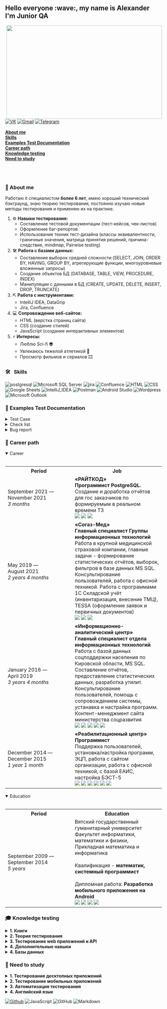 <h2> Hello everyone :wave:, my name is Alexander</br> I'm Junior QA</h2>  

<div align="center">
  <img align='right' src="https://github.com/kozlofAlex/testing/blob/main/img/giphy.webp" width="500" height="300"/>
</div>
</br>
<a href="https://vk.com/id122275910" target="_blank"><img alt="VK" src="https://img.shields.io/badge/вконтакте-%232E87FB.svg?&style=for-the-badge&logo=vk&logoColor=white" /></a>
<a href="mailto:kozlaleksan2013@gmail.com" target="_blank"><img alt="Gmail" src="https://img.shields.io/badge/Gmail-D14836?style=for-the-badge&logo=gmail&logoColor=white" /></a>
<a href="https://tlgg.ru/alex_kozov_91" target="_blank"><img alt="Telegram" src="https://img.shields.io/badge/Telegram-2CA5E0?style=for-the-badge&logo=telegram&logoColor=white" /></a></br></br>
<a href= "https://github.com/kozlofAlex/testing/blob/main/README.md#microphone-about-me"><b>About me </b></a></br>
<a href= "https://github.com/kozlofAlex/testing/blob/main/README.md#--skills"><b>Skills</b></a></br>
<a href= "https://github.com/kozlofAlex/testing/blob/main/README.md#pencil-examples-test-documentation"><b>Examples Test Documentation</b></a></br>
<a href= "https://github.com/kozlofAlex/testing/blob/main/README.md#office-career-path"><b>Career path</b></a></br>
<a href= "https://github.com/kozlofAlex/testing/blob/main/README.md#mortar_board-knowledge-testing"><b>Knowledge testing</b></a></br>
<a href= "https://github.com/kozlofAlex/testing/blob/main/README.md#mag_right-need-to-study"><b>Need to study</b></a></br>
</br></br></br>  

### :microphone: About me
Работаю it специалистом **более 6 лет**, имею хороший технический бэкграунд, знаю теорию тестирования, постоянно изучаю новые методы тестирования и применяю их 
на практике.  
1. ⚙️ **Навыки тестирования:**  
    - Составление тестовой документации (тест-кейсов, чек-листов)   
    - Оформление баг-репортов  
    - Использование техник тест-дизайна (классы эквивалентности, граничные значения, матрица принятия решений, причина-следствие, mindmap, Pairwise testing)  
2. 🛠️ **Работа с базами данных:**  
    - Составление выборок средней сложности (SELECT, JOIN, ORDER BY, HAVING, GROUP BY, агрегирующие функции, многоуровневые вложенные запросы)  
    - Создание объектов БД (DATABASE, TABLE, VIEW, PROCEDURE, INDEX)  
    - Манипуляции с данными в БД (CREATE, UPDATE, DELETE, INSERT, DROP, TRUNCATE)  
3. ⛏️ **Работа с инструментами:**
    - IntelliJ IDEA, DataGrip  
    - Jira, Confluence   
4. 💻 **Сопровождение веб-сайтов:**
    - HTML (верстка страниц сайта)   
    - CSS (создание стилей)   
    - JavaScript (создание интерактивных элементов)   
5. ⚡️ **Интересы:**
    - Люблю Sci-fi 👽  
    - Увлекаюсь тяжелой атлетикой 💪  
    - Просмотр фильмов и сериалов 🎞️  

### 🛠 &nbsp; Skills  
![postgresql](https://img.shields.io/badge/PostgreSQL-316192?style=for-the-badge&logo=postgresql&logoColor=white)
![Microsoft SQL Server](https://img.shields.io/badge/Microsoft%20SQL%20Server-CC2927?style=for-the-badge&logo=microsoft%20sql%20server&logoColor=white)
![jira](https://img.shields.io/badge/jira-%230A0FFF.svg?style=for-the-badge&logo=jira&logoColor=white)
![Confluence](https://img.shields.io/badge/confluence-%232E87FB.svg?style=for-the-badge&logo=confluence&logoColor=white)
![HTML](https://img.shields.io/badge/-html-05122A?style=for-the-badge&logo=HTML5&logoColor=1572B6)
![CSS](https://img.shields.io/badge/CSS3-1572B6?style=for-the-badge&logo=css3&logoColor=white)
![Google Sheets](https://img.shields.io/badge/Google%20Sheets-34A853?style=for-the-badge&logo=google-sheets&logoColor=white)
![IntelliJ_IDEA](https://img.shields.io/badge/IntelliJ_IDEA-000000.svg?style=for-the-badge&logo=intellij-idea&logoColor=white)
![Postman](https://img.shields.io/badge/Postman-FF6C37?style=for-the-badge&logo=Postman&logoColor=white)
![Android Studio](https://img.shields.io/badge/Android%20Studio-3DDC84.svg?style=for-the-badge&logo=android-studio&logoColor=white)
![Wordpress](https://img.shields.io/badge/Wordpress-21759B?style=for-the-badge&logo=wordpress&logoColor=white)
![Microsoft Outlook](https://img.shields.io/badge/Microsoft_Outlook-0078D4?style=for-the-badge&logo=microsoft-outlook&logoColor=white)  

### :pencil: Examples Test Documentation
<details> <summary>Test Case</summary></br>
<div align="center">
<details> <summary>Example #1</summary></br>
<table>
	<tr>
		<th width="200">Period</th>
		<th>Education</th>
	</tr>
	<tr>
		<td></td>
		<td></td>
	</tr>
</table>
</details>
<details> <summary>Example #2</summary></br>
<table>
	<tr>
		<th width="200">Period</th>
		<th>Education</th>
	</tr>
	<tr>
		<td></td>
		<td></td>
	</tr>
</table>
</details>
</div>
</details>
<details> <summary>Сheck list</summary></br>
<div align="center">
<details> <summary>Example #1</summary></br>
<table>
	<tr>
		<th width="200">Period</th>
		<th>Education</th>
	</tr>
	<tr>
		<td></td>
		<td></td>
	</tr>
</table>
</details>
<details> <summary>Example #2</summary></br>
<table>
	<tr>
		<th width="200">Period</th>
		<th>Education</th>
	</tr>
	<tr>
		<td></td>
		<td></td>
	</tr>
</table>
</details>
</div>
</details>

<details> <summary>Bug report</summary></br>
<div align="center">
<details> <summary>Example #1</summary></br>
<table>
	<tr>
		<th>Name</th>
		<th>Description</th>
	</tr>
	<tr>
		<td><b>ID</b></td>
		<td>PI100</td>
	</tr>
	<tr>
		<td><b>Summary</b></td>
		<td>При изменении локализации на United States отсутствует возможность вернуться на локализацию Россия</td>
	</tr>
	<tr>
		<td><b>Type</b></td>
		<td>Defect</td>
	</tr>
	<tr>
		<td><b>Bild</b></td>
		<td>1.3456</td>
	</tr>
	<tr>
		<td><b>Priority</b></td>
		<td>Low</td>
	</tr>
	<tr>
		<td><b>Severity</b></td>
		<td>Major</td>
	</tr>
	<tr>
		<td><b>Status</b></td>
		<td>Open</td>
	</tr>
	<tr>
		<td><b>Environment</b></td>
		<td>Windows 10 Pro bild 19044.1741, Google Chrome bild 102.0.5005.63</td>
	</tr>
	<tr>
		<td><b>Description</b></td>
		<td><b>Шаги для воспроизведения:</b></br> 
			&nbsp;&nbsp;1. Открыть сайт</br>
			&nbsp;&nbsp;2. Навести курсор на кнопку для смены локализации</br>
			&nbsp;&nbsp;3. Выбрать локализацию United States</br>
		     <b>Фактический результат: </b>при переходе на англоязычную версию сайта отсутствует возможность сменить локализацию на Russia</br>
		     <b>Ожидаемый результат: </b>переход на англоязычную версию сайта, на которой присутствует возможность смены локализации на Russia
		</td>
	</tr>
	<tr>
		<td><b>Attachments</b></td>
		<td><a href= "https://github.com/kozlofAlex/testing/blob/main/img/PI100_2.png"><img align='left' src="https://github.com/kozlofAlex/testing/blob/main/img/PI100_2.png" width="150" height="100"/></a>
	<a href= "https://github.com/kozlofAlex/testing/blob/main/img/PI100.png"><img align='left' src="https://github.com/kozlofAlex/testing/blob/main/img/PI100.png" width="150" height="100"/></a>
	</td>
	</tr>
	<tr>
		<td><b>Author</b></td>
		<td>Alex</td>
	</tr>
	<tr>
		<td><b>Assigned to</b></td>
		<td>Alex</td>
	</tr>
	<tr>
		<td><b>Date</b></td>
		<td>2022/01/12</td>
	</tr>
</table>
</details>
<details> <summary>Example #1</summary></br>
<table>
	<tr>
		<th>Name</th>
		<th>Description</th>
	</tr>
	<tr>
		<td><b>ID</b></td>
		<td>PI100</td>
	</tr>
	<tr>
		<td><b>Summary</b></td>
		<td>При изменении локализации на United States отсутствует возможность вернуться на локализацию Россия</td>
	</tr>
	<tr>
		<td><b>Type</b></td>
		<td>Defect</td>
	</tr>
	<tr>
		<td><b>Bild</b></td>
		<td>1.3456</td>
	</tr>
	<tr>
		<td><b>Priority</b></td>
		<td>Low</td>
	</tr>
	<tr>
		<td><b>Severity</b></td>
		<td>Major</td>
	</tr>
	<tr>
		<td><b>Status</b></td>
		<td>Open</td>
	</tr>
	<tr>
		<td><b>Environment</b></td>
		<td>Windows 10 Pro bild 19044.1741, Google Chrome bild 102.0.5005.63</td>
	</tr>
	<tr>
		<td><b>Description</b></td>
		<td><b>Шаги для воспроизведения:</b></br> 
			&nbsp;&nbsp;1. Открыть сайт</br>
			&nbsp;&nbsp;2. Навести курсор на кнопку для смены локализации</br>
			&nbsp;&nbsp;3. Выбрать локализацию United States</br>
		     <b>Фактический результат: </b>при переходе на англоязычную версию сайта отсутствует возможность сменить локализацию на Russia</br>
		     <b>Ожидаемый результат: </b>переход на англоязычную версию сайта, на которой присутствует возможность смены локализации на Russia
		</td>
	</tr>
	<tr>
		<td><b>Attachments</b></td>
		<td><a href= "https://github.com/kozlofAlex/testing/blob/main/img/PI100.png"><img align='left' src="https://github.com/kozlofAlex/testing/blob/main/img/PI100.png" width="100" height="70"/></a></td>
	</tr>
	<tr>
		<td><b>Author</b></td>
		<td>Alex</td>
	</tr>
	<tr>
		<td><b>Assigned to</b></td>
		<td>Alex</td>
	</tr>
	<tr>
		<td><b>Date</b></td>
		<td>2022/01/12</td>
	</tr>
</table>
</details>
</div>
</details>

### :office: Career path
<details open> <summary>Career</summary></br>
<table>
	<tr>
		<th  width="200">Period</th>
		<th>Job</th>
	</tr>
	<tr>
		<td>September 2021 — </br>November 2021 </br><i>3 months</i></td>
		<td><b>«РАЙТКОД»</b></br>
		<b>Программист PostgreSQL.</b></br>
		Создание и доработка отчётов для гос заказчиков по формируемым в реальном времени ТЗ</br>     
	          <img src="https://img.shields.io/badge/postgres-%23316192.svg?style=for-the-badge&logo=postgresql&logoColor=white">
		  <img src="https://img.shields.io/badge/jira-%230A0FFF.svg?style=for-the-badge&logo=jira&logoColor=white">
		  <img src="https://img.shields.io/badge/confluence-%232E87FB.svg?style=for-the-badge&logo=confluence&logoColor=white">
		</td>
	</tr>
	<tr>
		<td>May 2019 — </br>August 2021</br><i>2 years 4 months</i></td>
		<td><b>«Согаз-Мед»</b></br>
		<b>Главный специалист Группы информационных технологий</b></br>
		Работа в крупной медицинской страховой компании, главные задачи - формирование статистических отчётов, выборок, фильтров в базе данных MS SQL. 
	        Консультирование пользователей, работа с офисной техникой. 
		Работа с программами 1С Складской учёт (инвентаризация, внесение ТМЦ), TESSA (оформление заявок и первичных документов)</br>
                  <img src="https://img.shields.io/badge/Microsoft-0078D4?style=for-the-badge&logo=microsoft&logoColor=white">
		  <img src="https://img.shields.io/badge/Microsoft%20SQL%20Sever-CC2927?style=for-the-badge&logo=microsoft%20sql%20server&logoColor=white">
		  <img src="https://img.shields.io/badge/Microsoft_Outlook-0078D4?style=for-the-badge&logo=microsoft-outlook&logoColor=white">
		</td>
	</tr>
	<tr>
		<td>January 2016 — </br>April 2019 </br><i>3 years 4 months</i></td>
		<td><b>«Информационно-аналитический центр»</b></br>
		<b>Главный специалист отдела информационных технологий</b></br>
		Работа с базой данных соцподдержки населения по Кировской области, MS SQL.
		Составление отчётов, предоставление статистических данных, разработка утилит. 
		Консультирование пользователей, помощь с сопровождением системы, устанавка и настрайка программ.
		Контент-менеджмент сайта министерства соцразвития</br>
                  <img src="https://img.shields.io/badge/Microsoft-0078D4?style=for-the-badge&logo=microsoft&logoColor=white">
		  <img src="https://img.shields.io/badge/Microsoft%20SQL%20Sever-CC2927?style=for-the-badge&logo=microsoft%20sql%20server&logoColor=white">
	          <img src="https://img.shields.io/badge/css3-%231572B6.svg?style=for-the-badge&logo=css3&logoColor=white">
		  <img src="https://img.shields.io/badge/html5-%23E34F26.svg?style=for-the-badge&logo=html5&logoColor=white">
		  <img src="https://img.shields.io/badge/javascript-%23323330.svg?style=for-the-badge&logo=javascript&logoColor=%23F7DF1E">
		</td>
	</tr>
	<tr>
		<td>December 2014 — </br>December 2015</br><i>1 year 1 month</i></td>
		<td><b>«Реабилитационный центр»</b></br>
		<b>Программист</b></br>
		Поддержка пользователей, установка/настройка программ, ЭЦП, работа с сайтом организации, работа с офисной техникой, с базой ЕАИС, настройка БЭСТ-5</br> 
                  <img src="https://img.shields.io/badge/Microsoft-0078D4?style=for-the-badge&logo=microsoft&logoColor=white">
	          <img src="https://img.shields.io/badge/css3-%231572B6.svg?style=for-the-badge&logo=css3&logoColor=white">
		  <img src="https://img.shields.io/badge/html5-%23E34F26.svg?style=for-the-badge&logo=html5&logoColor=white">
		  <img src="https://img.shields.io/badge/javascript-%23323330.svg?style=for-the-badge&logo=javascript&logoColor=%23F7DF1E">
		  <img src="https://img.shields.io/badge/Wordpress-21759B?style=for-the-badge&logo=wordpress&logoColor=white">	
		  <img src="https://img.shields.io/badge/Joomla-5091CD?style=for-the-badge&logo=joomla&logoColor=white">	
		</td>
	</tr>
</table>
</details>

<details open> <summary>Education</summary></br>
<table>
	<tr>
		<th width="200">Period</th>
		<th>Education</th>
	</tr>
	<tr>
		<td>September 2009 — </br>September 2014</br><i>5 years</i></td>
		<td>Вятский государственный гуманитарный университет</br>    
                 Факультет информатики, математики и физики, Прикладная математика и информатика</br></br> 
		 Квалификация - <b>математик, системный программист</b></br></br>   
                 Дипломная работа: <b>Разработка мобильного приложения на Android</b></br>  
                  <img src="https://img.shields.io/badge/Microsoft-0078D4?style=for-the-badge&logo=microsoft&logoColor=white">
	          <img src="https://img.shields.io/badge/css3-%231572B6.svg?style=for-the-badge&logo=css3&logoColor=white">
		  <img src="https://img.shields.io/badge/html5-%23E34F26.svg?style=for-the-badge&logo=html5&logoColor=white">
		  <img src="https://img.shields.io/badge/Android%20Studio-3DDC84.svg?style=for-the-badge&logo=android-studio&logoColor=white">	
   		 </td>
	</tr>
</table>
</details>

### :mortar_board: Knowledge testing
<details> <summary><b>1. Книги</b></summary><br>
   1. «Тестирование Дот Ком», Р. Савин <br>
   2. «A Practitioner’s Guide to Software Test Design», L. Copeland <br>
   3. «Тестирование программного обеспечения. Базовый курс», С. Куликов <br>
   4. «Идеальное программное обеспечение и другие иллюзии в тестировании», Д. Вайнберг <br>
   5. «Искусство тестирования программ», Г. Майерс, Т. Баджетт, К. Сандлер  
</details>
<details> <summary><b>2. Теория тестирования</b></summary><br>
   1. Основные понятия<br>
   2. Обязанности тестировщика<br>
   3. Принципы тестирования<br>
   4. Отличия QA и QC и Testing<br>
   5. Верификация и валидация<br>
   6. Уровни тестирования<br>
   7. Жизненный цикл тестирования (STLC)<br>
   8. Жизненный цикл ПО (SDLC)<br>
   9. Модели разработки ПО<br>
   10. SCRUM<br>
   11. Требования и их анализ<br>
   12. Отчёт о дефекте<br>
   13. Severity vs Priority<br>
   14. Основные виды тестирования ПО<br>
   15. Техники тест-дизайна<br>
   16. Тестовая документация<br>
   17. Метрики тестирования 
</details>
<details> <summary><b>3. Тестирование web приложений и API</b></summary><br>
   1. Клиент-серверная архитектура<br>
   2. HTTP- протокол, структура запроса и ответа<br>
   3. API<br>
   4. Что происходит при отправке запроса на сервер<br>
   5. HTTP - методы<br>
   6. Коды ответов HTTP-сервера<br>
   7. Работа с сетями<br>
   8. Кэш, куки, веб-сокет<br>
   9. HTML, CSS, JS<br>
   10. Работа с DevTools<br>
   11. Особенности (и отличия) REST и SOAP <br>
   12. Отчёт о дефекте<br>
   13. Severity vs Priority<br>
   14. Анализаторы траффика Charles Proxy/Fiddler<br>
   15. Знание Postman, SoapUI<br>
   16. Идентификация, аутентификация, авторизация<br>
   17. Виды авторизация <br>
   18. Тестирование веб форм и веб элементов <br>
   19. Анализ логов (Kibana, Elasticsearch)
</details>

<details> <summary><b>4. Дополнительные навыки</b></a></summary><br>

</details>
   
<details> <summary><b>4. Базы данных</b></a></summary><br>

</details>    

### :mag_right: Need to study  
 <details> <summary><b>1. Тестирование десктопных приложений</b></summary><br></details>
 <details> <summary><b>2. Тестирование мобильных приложений</b></summary><br></details>   
 <details> <summary><b>3. Автоматизация тестирования</b></summary><br></details>
 <details> <summary><b>4. Английский язык</b></summary><br></details>
 
 
 <a href="https://github.com/kozlofAlex" target="_blank"><img alt="Github" src="https://img.shields.io/badge/GitHub-%2312100E.svg?&style=for-the-badge&logo=Github&logoColor=white" /></a>
![JavaScript](https://img.shields.io/badge/JavaScript-323330?style=for-the-badge&logo=javascript&logoColor=F7DF1E)
![GitHub](https://img.shields.io/badge/-GitHub-05122A?style=for-the-badge&logo=github)
![Markdown](https://img.shields.io/badge/-Markdown-05122A?style=for-the-badge&logo=markdown)
